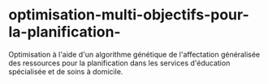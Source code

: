 # optimisation-multi-objectifs-pour-la-planification-
Optimisation à l'aide d'un algorithme génétique de l'affectation généralisée des ressources pour la planification dans les services d'éducation spécialisée et de soins à domicile.

